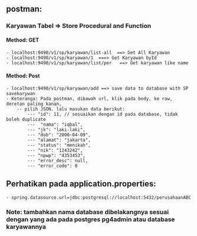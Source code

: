 ## postman: 

### Karyawan Tabel => Store Procedural and Function
#### Method: GET
    - localhost:9490/v1/sp/karyawan/list-all  ==> Get All Karyawan
    - localhost:9490/v1/sp/karyawan/1  ===> Get Karyawan byId
    - localhost:9490/v1/sp/karyawan/list/per   ==> Get karyawan like name
#### Method: Post
    - localhost:9490/v1/sp/karyawan/add ==> save data to database with SP savekarywan
    - Keteranga: Pada postman, dibawah url, klik pada body, ke raw, deretan paling kanan,
        -- pilih JSON. lalu masukan data berikut:
            --- "id": 11, // sesuaikan dengan id pada database, tidak boleh duplicate
            ---  "nama": "iqbal",
            --- "jk": "laki-laki",
            --- "dob": "2000-04-09",
            --- "alamat": "jakarta",
            --- "status": "menikah",
            --- "nik": "1243242",
            --- "npwp": "4353453",
            --- "error_desc": null,
            --- "error_code": 0

## Perhatikan pada application.properties:
    - spring.datasource.url=jdbc:postgresql://localhost:5432/perusahaanABC
### Note: tambahkan nama database dibelakangnya sesuai dengan yang ada pada postgres pg4admin atau database karyawannya
